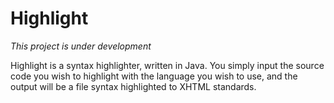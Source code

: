 Highlight
=========

*This project is under development*

Highlight is a syntax highlighter, written in Java. You simply
input the source code you wish to highlight with the language you
wish to use, and the output will be a file syntax highlighted to
XHTML standards.

